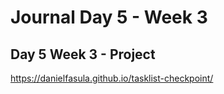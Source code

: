 # Journal Day 5 - Week 3 



## Day 5 Week 3 -  Project

https://danielfasula.github.io/tasklist-checkpoint/